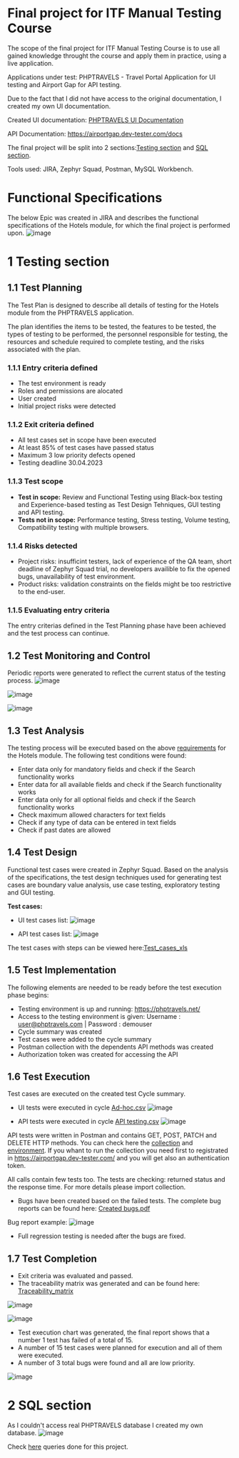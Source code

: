 # Final project for ITF Manual Testing Course

The scope of the final project for ITF Manual Testing Course is to use all gained knowledge throught the course and apply them in practice, using a live application.

Applications under test: PHPTRAVELS - Travel Portal Application for UI testing and Airport Gap for API testing.

Due to the fact that I did not have access to the original documentation, I created my own UI documentation.

Created UI documentation: [PHPTRAVELS UI Documentation](https://github.com/Roxana15/manual_testing_project/blob/main/ItFactory%20Project/PHPTRAVELS%20UI%20Documentation.pdf) 

API Documentation: https://airportgap.dev-tester.com/docs

The final project will be split into 2 sections:[Testing section](https://github.com/Roxana15/manual_testing_project/blob/main/ItFactory%20Project/README.md#1-testing-section) and [SQL section](https://github.com/Roxana15/manual_testing_project/tree/main/ItFactory%20Project#2-sql-section).

Tools used: JIRA, Zephyr Squad, Postman, MySQL Workbench.

# Functional Specifications

The below Epic was created in JIRA and describes the functional specifications of the Hotels module, for which the final project is performed upon.
![image](https://user-images.githubusercontent.com/129737373/233799320-5d038303-079d-4de6-aede-be290e246b14.png)

# 1 Testing section

## 1.1 Test Planning

The Test Plan is designed to describe all details of testing for the Hotels module from the PHPTRAVELS application.

The plan identifies the items to be tested, the features to be tested, the types of testing to be performed, the personnel responsible for testing, the resources and schedule required to complete testing, and the risks associated with the plan.

### 1.1.1 Entry criteria defined

* The test environment is ready
* Roles and permissions are alocated
* User created
* Initial project risks were detected

### 1.1.2 Exit criteria defined

* All test cases set in scope have been executed
* At least 85% of test cases have passed status
* Maximum 3 low priority defects opened
* Testing deadline 30.04.2023

### 1.1.3 Test scope

* __Test in scope:__ Review and Functional Testing using Black-box testing and Experience-based testing as Test Design Tehniques, GUI testing 
and API testing.
* __Tests not in scope:__ Performance testing, Stress testing, Volume testing, Compatibility testing with multiple browsers.
 
### 1.1.4 Risks detected

* Project risks: insufficint testers, lack of experience of the QA team, short deadline of Zephyr Squad trial, no developers availible to fix 
the opened bugs, unavailability of test environment.
* Product risks: validation constraints on the fields might be too restrictive to the end-user.

### 1.1.5 Evaluating entry criteria

The entry criterias defined in the Test Planning phase have been achieved and the test process can continue.

## 1.2 Test Monitoring and Control

Periodic reports were generated to reflect the current status of the testing process.
![image](https://user-images.githubusercontent.com/129737373/233842155-cd4951f5-9e2a-4e6e-b584-c38f087cbcbd.png)

![image](https://user-images.githubusercontent.com/129737373/233842253-090b62df-6194-4538-9591-14a0d41178b0.png)

![image](https://user-images.githubusercontent.com/129737373/233842214-c3303666-423f-4406-9304-1b7114433cd8.png)

## 1.3 Test Analysis

The testing process will be executed based on the above [requirements](https://github.com/Roxana15/manual_testing_project/blob/main/ItFactory%20Project/PHPTRAVELS%20UI%20Documentation.pdf) for the Hotels module. The following test conditions were found:

* Enter data only for mandatory fields and check if the Search functionality works
* Enter data for all available fields and check if the Search functionality works
* Enter data only for all optional fields and check if the Search functionality works
* Check maximum allowed characters for text fields
* Check if any type of data can be entered in text fields
* Check if past dates are allowed

## 1.4 Test Design

Functional test cases were created in Zephyr Squad. Based on the analysis of the specifications, the test design techniques used for generating test cases are boundary value analysis, use case testing, exploratory testing and GUI testing.

**Test cases:**
* UI test cases list:
![image](https://user-images.githubusercontent.com/129737373/233846012-b863c4ad-9a37-4b87-8681-942391afd397.png)

* API test cases list:
![image](https://user-images.githubusercontent.com/129737373/233851711-3e6a6aae-f179-47f8-846f-592f07375ef5.png)

The test cases with steps can be viewed here:[Test_cases_xls](https://github.com/Roxana15/manual_testing_project/blob/main/ItFactory%20Project/Test_cases_xls.xlsx)

## 1.5 Test Implementation

The following elements are needed to be ready before the test execution phase begins:

* Testing environment is up and running: https://phptravels.net/
* Access to the testing environment is given: Username : user@phptravels.com | Password : demouser
* Cycle summary was created
* Test cases were added to the cycle summary
* Postman collection with the dependents API methods was created
* Authorization token was created for accessing the API

## 1.6 Test Execution

Test cases are executed on the created test Cycle summary.

* UI tests were executed in cycle [Ad-hoc.csv](https://github.com/Roxana15/manual_testing_project/blob/main/ItFactory%20Project/Ad-hoc.csv)
![image](https://user-images.githubusercontent.com/129737373/233854730-96e9adf7-dc5f-4486-b4fb-149ee2c0ad3d.png)

* API tests were executed in cycle [API testing.csv](https://github.com/Roxana15/manual_testing_project/blob/main/ItFactory%20Project/API%20testing.csv)
![image](https://user-images.githubusercontent.com/129737373/233854762-8c0dd03f-1dd5-4187-aa79-6e6ed63b85e2.png)

API tests were written in Postman and contains GET, POST, PATCH and DELETE HTTP methods. You can check here the [collection](https://github.com/Roxana15/manual_testing_project/blob/main/ItFactory%20Project/Airport%20Gap.postman_collection.json) and [environment](https://github.com/Roxana15/manual_testing_project/blob/main/ItFactory%20Project/Airport%20Env.postman_environment.json). If you whant to run the collection you need first to registrated in https://airportgap.dev-tester.com/ and you will get also an authentication token.

All calls contain few tests too. The tests are checking: returned status and the response time. For more details please import collection.

* Bugs have been created based on the failed tests. The complete bug reports can be found here: [Created bugs.pdf](https://github.com/Roxana15/manual_testing_project/blob/main/ItFactory%20Project/Created%20bugs.pdf)

Bug report example:
![image](https://user-images.githubusercontent.com/129737373/235666117-3a75877a-ce14-4051-9500-6186910b1915.png)


* Full regression testing is needed after the bugs are fixed.

## 1.7 Test Completion

* Exit criteria was evaluated and passed.
* The traceability matrix was generated and can be found here: [Traceability_matrix](https://github.com/Roxana15/manual_testing_project/blob/main/ItFactory%20Project/Forward%20Traceability_2_5_2023.xlsx)

![image](https://user-images.githubusercontent.com/129737373/235663188-258f6d2c-94a6-40f5-9e69-1d192c9f19ca.png)


![image](https://user-images.githubusercontent.com/129737373/235663242-028a0c35-60a3-4d1c-b4dd-f131403f95dc.png)


* Test execution chart was generated, the final report shows that a number 1 test has failed of a total of 15.
* A number of 15 test cases were planned for execution and all of them were executed.
* A number of 3 total bugs were found and all are low priority.

![image](https://user-images.githubusercontent.com/129737373/233859895-452a730d-0b58-4e67-a051-3b1be58eeacc.png)

# 2 SQL section

As I couldn't access real PHPTRAVELS database I created my own database.
![image](https://user-images.githubusercontent.com/129737373/233860561-a888b7ac-9751-401d-837c-2cb8005463b8.png)

Check [here](https://github.com/Roxana15/manual_testing_project/blob/main/ItFactory%20Project/Phptravels%20data%20base_Roxana%20Lazar.sql) queries done for this project.





